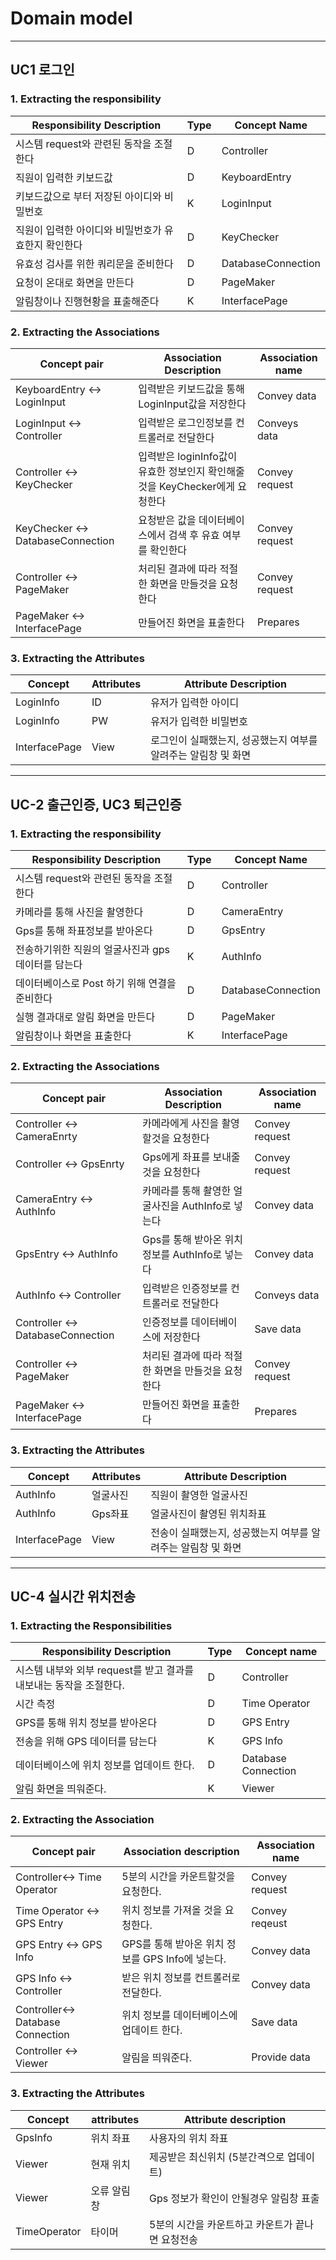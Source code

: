 # Domain model

---
## UC1 로그인

### 1. Extracting the responsibility
Responsibility Description | Type | Concept   Name
-- | -- | --
시스템 request와 관련된 동작을 조절한다 | D | Controller
직원이 입력한 키보드값 | D | KeyboardEntry
키보드값으로 부터 저장된 아이디와 비밀번호 | K | LoginInput
직원이 입력한 아이디와 비밀번호가 유효한지 확인한다 | D | KeyChecker
유효성 검사를 위한 쿼리문을 준비한다  | D | DatabaseConnection
요청이 온대로 화면을 만든다 | D | PageMaker
알림창이나 진행현황을 표출해준다 | K | InterfacePage


### 2. Extracting the Associations
Concept   pair | Association   Description | Association   name
-- | -- | --
KeyboardEntry <-> LoginInput | 입력받은 키보드값을 통해    LoginInput값을 저장한다 | Convey data
LoginInput <-> Controller | 입력받은 로그인정보를 컨트롤러로 전달한다 | Conveys data
Controller <-> KeyChecker | 입력받은 loginInfo값이 유효한 정보인지    확인해줄것을 KeyChecker에게 요청한다 | Convey request
KeyChecker <-> DatabaseConnection | 요청받은 값을 데이터베이스에서 검색 후  유효 여부를 확인한다 | Convey request
Controller <-> PageMaker | 처리된 결과에 따라 적절한 화면을    만들것을 요청한다 | Convey request
PageMaker <-> InterfacePage | 만들어진 화면을 표출한다 | Prepares

### 3. Extracting the Attributes
Concept | Attributes | Attribute   Description
-- | -- | --
LoginInfo | ID | 유저가 입력한 아이디
LoginInfo | PW | 유저가 입력한 비밀번호
InterfacePage | View | 로그인이 실패했는지, 성공했는지 여부를    알려주는 알림창 및 화면


---
## UC-2 출근인증, UC3 퇴근인증

### 1. Extracting the responsibility
Responsibility Description | Type | Concept   Name
-- | -- | --
시스템 request와 관련된 동작을 조절한다 | D | Controller
카메라를 통해 사진을 촬영한다 | D | CameraEntry
Gps를 통해 좌표정보를 받아온다 | D | GpsEntry
전송하기위한 직원의 얼굴사진과 gps데이터를 담는다 | K | AuthInfo
데이터베이스로 Post 하기 위해 연결을 준비한다 | D | DatabaseConnection
실행 결과대로 알림 화면을 만든다 | D | PageMaker
알림창이나 화면을 표출한다 | K | InterfacePage

### 2. Extracting the Associations
Concept   pair | Association   Description | Association   name
-- | -- | --
Controller <-> CameraEnrty | 카메라에게 사진을 촬영할것을 요청한다 | Convey request
Controller <-> GpsEnrty | Gps에게 좌표를 보내줄것을 요청한다 | Convey request
CameraEntry <-> AuthInfo | 카메라를 통해 촬영한 얼굴사진을    AuthInfo로 넣는다 | Convey data
GpsEntry <-> AuthInfo | Gps를 통해 받아온 위치정보를    AuthInfo로 넣는다 | Convey data
AuthInfo <-> Controller | 입력받은 인증정보를 컨트롤러로 전달한다 | Conveys data
Controller <-> DatabaseConnection | 인증정보를 데이터베이스에 저장한다 | Save data
Controller <-> PageMaker | 처리된 결과에 따라 적절한 화면을    만들것을 요청한다 | Convey request
PageMaker <-> InterfacePage | 만들어진 화면을 표출한다 | Prepares

### 3. Extracting the Attributes
Concept | Attributes | Attribute   Description
-- | -- | --
AuthInfo | 얼굴사진 | 직원이 촬영한 얼굴사진
AuthInfo | Gps좌표 | 얼굴사진이 촬영된 위치좌표
InterfacePage | View | 전송이 실패했는지, 성공했는지 여부를    알려주는 알림창 및 화면

--- 
## UC-4 실시간 위치전송

### 1. Extracting the Responsibilities
Responsibility Description | Type | Concept name
-- | -- | --
시스템 내부와 외부 request를 받고 결과를 내보내는 동작을   조절한다. | D | Controller
시간 측정 | D | Time Operator
GPS를 통해 위치 정보를 받아온다 | D | GPS Entry
전송을 위해 GPS 데이터를 담는다 | K | GPS Info
데이터베이스에 위치 정보를 업데이트 한다. | D | Database Connection
알림 화면을 띄워준다. | K | Viewer


### 2. Extracting the Association
Concept pair | Association description | Association name
-- | -- | --
Controller<-> Time Operator | 5분의 시간을 카운트할것을 요청한다. | Convey request
Time Operator <-> GPS Entry | 위치 정보를 가져올 것을 요청한다. | Convey reqeust
GPS Entry <-> GPS Info | GPS를 통해 받아온 위치 정보를 GPS Info에 넣는다. | Convey data
GPS Info <-> Controller | 받은 위치 정보를 컨트롤러로 전달한다. | Convey data
Controller<-> Database Connection | 위치 정보를 데이터베이스에 업데이트 한다. | Save data
Controller <-> Viewer | 알림을 띄워준다. | Provide data

### 3. Extracting the Attributes

Concept | attributes | Attribute   description
-- | -- | --
GpsInfo | 위치 좌표 | 사용자의 위치 좌표
Viewer | 현재 위치 | 제공받은 최신위치 (5분간격으로 업데이트)
Viewer | 오류 알림창 | Gps 정보가 확인이 안될경우 알림창 표출
TimeOperator | 타이머 | 5분의 시간을 카운트하고 카운트가 끝나면 요청전송 

